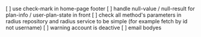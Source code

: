 [ ] use check-mark in home-page footer
[ ] handle null-value / null-result for plan-info / user-plan-state in front
[ ] check all method's parameters in radius repository and radius service to be simple (for example fetch by id not username)
[ ] warning account is deactive
[ ] email bodyes